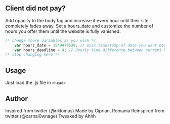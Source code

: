 ## Client did not pay?


Add opacity to the body tag and increase it every hour until their site completely fades away. Set a hours_date and customize the number of hours you offer them until the website is fully vanished. 


```javascript
/* change these variables as you wish */
	var hours_date = 1549479538; // Unix timestamp of date you want body to vanish
	var hours_deadline = 4; // Hourly time difference between current hour and unix timestamp date
/* stop changing here */
```

## Usage
Just load the .js file in ```<head>```

## Author

Inspired from twitter (@riklomas)
Made by Ciprian, Romania
Reinspired from twitter (@carnal0wnage)
Tweaked by Ahhh
